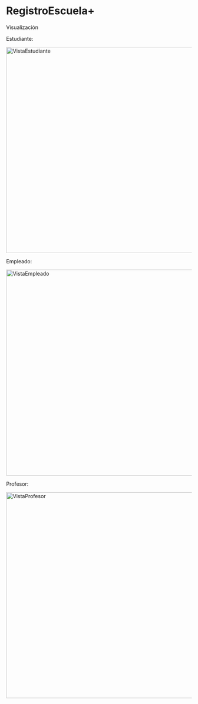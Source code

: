# RegistroEscuela+

Visualización

Estudiante:

<img width="557" alt="VistaEstudiante" src="https://user-images.githubusercontent.com/81385175/152225731-340adabf-ee59-4fc3-ae4a-49247a7ea758.png">

Empleado:

<img width="557" alt="VistaEmpleado" src="https://user-images.githubusercontent.com/81385175/152225835-b7357088-c0ab-4164-a396-f54b9c2d662c.png">

Profesor:

<img width="557" alt="VistaProfesor" src="https://user-images.githubusercontent.com/81385175/152225875-450c7806-17a5-4acb-9417-672fe288aca6.png">
